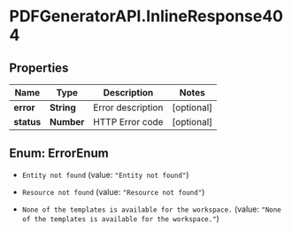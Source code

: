 # PDFGeneratorAPI.InlineResponse404

## Properties

Name | Type | Description | Notes
------------ | ------------- | ------------- | -------------
**error** | **String** | Error description | [optional] 
**status** | **Number** | HTTP Error code | [optional] 



## Enum: ErrorEnum


* `Entity not found` (value: `"Entity not found"`)

* `Resource not found` (value: `"Resource not found"`)

* `None of the templates is available for the workspace.` (value: `"None of the templates is available for the workspace."`)





